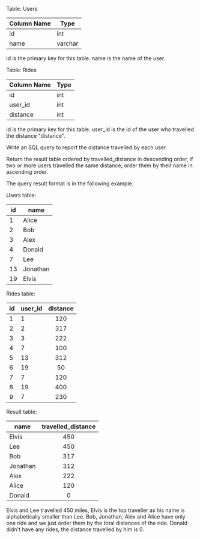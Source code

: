 Table: Users


| Column Name   | Type    |
|---------------|---------|
| id            | int     |
| name          | varchar |

id is the primary key for this table.
name is the name of the user.
 
Table: Rides


| Column Name   | Type    |
|---------------|---------|
| id            | int     |
| user_id       | int     |
| distance      | int     |

id is the primary key for this table.
user_id is the id of the user who travelled the distance "distance".
 
Write an SQL query to report the distance travelled by each user.

Return the result table ordered by travelled_distance in descending order, if two or more users travelled the same distance, order them by their name in ascending order.

The query result format is in the following example.

Users table:

| id   | name      |
|------|-----------|
| 1    | Alice     |
| 2    | Bob       |
| 3    | Alex      |
| 4    | Donald    |
| 7    | Lee       |
| 13   | Jonathan  |
| 19   | Elvis     |


Rides table:

| id   | user_id  | distance |
|------|----------|:--------:|
| 1    | 1        | 120      |
| 2    | 2        | 317      |
| 3    | 3        | 222      |
| 4    | 7        | 100      |
| 5    | 13       | 312      |
| 6    | 19       | 50       |
| 7    | 7        | 120      |
| 8    | 19       | 400      |
| 9    | 7        | 230      |


Result table:

| name     | travelled_distance |
|----------|:------------------:|
| Elvis    | 450                |
| Lee      | 450                |
| Bob      | 317                |
| Jonathan | 312                |
| Alex     | 222                |
| Alice    | 120                |
| Donald   | 0                  |

Elvis and Lee travelled 450 miles, Elvis is the top traveller as his name is alphabetically smaller than Lee.
Bob, Jonathan, Alex and Alice have only one ride and we just order them by the total distances of the ride.
Donald didn't have any rides, the distance travelled by him is 0.